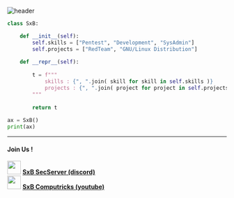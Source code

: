 ![header](https://capsule-render.vercel.app/api?type=waving&color=auto&height=220&section=header&text=SxB🏴‍☠️&fontSize=60&animation=fadeIn&fontAlignY=38&desc=Pentesting%20Scripting%20SystAdmin&descAlignY=51&descAlign=62)

```python
class SxB:

    def __init__(self):
        self.skills = ["Pentest", "Development", "SysAdmin"]
        self.projects = ["RedTeam", "GNU/Linux Distribution"]
    
    def __repr__(self):
        
        t = f"""       
            skills : {", ".join( skill for skill in self.skills )}
            projects : {", ".join( project for project in self.projects )}
        """
        
        return t
        
ax = SxB()
print(ax)

``` 
---
#### Join Us !

<img width="31" src="https://logo-marque.com/wp-content/uploads/2020/12/Discord-Logo.png">

<strong>
    <a href="https://discord.gg/XFPs22U9tS">SxB SecServer (discord)</a><br>
</strong>

<img width="31" src="https://www.specialolympics.asso.fr/wp-content/uploads/2020/04/youtube-logo-icon-transparent-32.png">

<strong>
    <a href="https://www.youtube.com/channel/UCCO-FLxIHmk9UqsdUWLF-zg">SxB Computricks (youtube)</a>
</strong>
